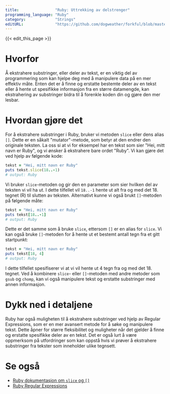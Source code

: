 ```yaml
---
title:                "Ruby: Uttrekking av delstrenger"
programming_language: "Ruby"
category:             "Strings"
editURL:              "https://github.com/dogweather/forkful/blob/master/content/no/ruby/extracting-substrings.md"
---
```


{{< edit_this_page >}}

# Hvorfor

Å ekstrahere substringer, eller deler av tekst, er en viktig del av programmering som kan hjelpe deg med å manipulere data på en mer effektiv måte. Enten det er å finne og erstatte bestemte deler av en tekst eller å hente ut spesifikke informasjon fra en større datamengde, kan ekstrahering av substringer bidra til å forenkle koden din og gjøre den mer lesbar.

# Hvordan gjøre det

For å ekstrahere substringer i Ruby, bruker vi metoden `slice` eller dens alias `[]`. Dette er en såkalt "mutator"-metode, som betyr at den endrer den originale teksten. La oss si at vi for eksempel har en tekst som sier "Hei, mitt navn er Ruby", og vi ønsker å ekstrahere bare ordet "Ruby". Vi kan gjøre det ved hjelp av følgende kode:

```Ruby
tekst = "Hei, mitt navn er Ruby"
puts tekst.slice(18..-1)
# output: Ruby
```

Vi bruker `slice`-metoden og gir den en parameter som sier hvilken del av teksten vi vil ha ut. I dette tilfellet vil `18..-1` hente ut alt fra og med det 18. tegnet (R) til slutten av teksten. Alternativt kunne vi også brukt `[]`-metoden på følgende måte:

```Ruby
tekst = "Hei, mitt navn er Ruby"
puts tekst[18..-1]
# output: Ruby
```

Dette er det samme som å bruke `slice`, ettersom `[]` er en alias for `slice`. Vi kan også bruke `[]`-metoden for å hente ut et bestemt antall tegn fra et gitt startpunkt:

```Ruby
tekst = "Hei, mitt navn er Ruby"
puts tekst[18, 4]
# output: Ruby
```

I dette tilfellet spesifiserer vi at vi vil hente ut 4 tegn fra og med det 18. tegnet. Ved å kombinere `slice`- eller `[]`-metoden med andre metoder som `gsub` og `chomp`, kan vi også manipulere tekst og erstatte substringer med annen informasjon.

# Dykk ned i detaljene

Ruby har også muligheten til å ekstrahere substringer ved hjelp av Regular Expressions, som er en mer avansert metode for å søke og manipulere tekst. Dette åpner for større fleksibilitet og muligheter når det gjelder å finne og erstatte spesifikke deler av en tekst. Det er også lurt å være oppmerksom på utfordringer som kan oppstå hvis vi prøver å ekstrahere substringer fra tekster som inneholder ulike tegnsett.

# Se også

- [Ruby dokumentasjon om `slice` og `[]`](https://ruby-doc.org/core-3.0.2/String.html#method-i-5B-5D)
- [Ruby Regular Expressions](https://ruby-doc.org/core-3.0.2/Regexp.html)